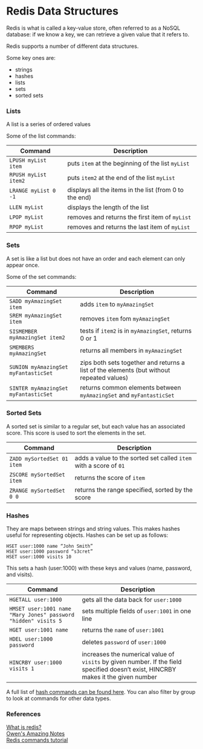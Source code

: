 # Redis Data Structures

Redis is what is called a key-value store, often referred to as a NoSQL database: if we know a key, we can retrieve a given value that it refers to.

Redis supports a number of different data structures.

Some key ones are:
+ strings
+ hashes
+ lists
+ sets
+ sorted sets

### Lists

A list is a series of ordered values

Some of the list commands:

| Command | Description |
| --- | --- |
| `LPUSH myList item` | puts `item` at the beginning of the list `myList` |
| `RPUSH myList item2` | puts `item2` at the end of the list `myList` |
| `LRANGE myList 0 -1` | displays all the items in the list (from 0 to the end) |
| `LLEN myList` | displays the length of the list |
| `LPOP myList` | removes and returns the first item of `myList` |
| `RPOP myList` | removes and returns the last item of `myList` |

### Sets

A set is like a list but does not have an order and each element can only appear once.

Some of the set commands:

| Command | Description |
| --- | --- |
| `SADD myAmazingSet item` | adds `item` to `myAmazingSet` |
| `SREM myAmazingSet item` | removes `item` fom `myAmazingSet` |
|  `SISMEMBER myAmazingSet item2` | tests if `item2` is in `myAmazingSet`, returns 0 or 1 |
| `SMEMBERS myAmazingSet` | returns all members in `myAmazingSet` |
| `SUNION myAmazingSet myFantasticSet` | zips both sets together and returns a list of the elements (but without repeated values) |
| `SINTER myAmazingSet myFantasticSet` | returns common elements between `myAmazingSet` and `myFantasticSet` |

### Sorted Sets

A sorted set is similar to a regular set, but each value has an associated score. This score is used to sort the elements in the set.

| Command | Description |
| --- | --- |
| `ZADD mySortedSet 01 item` | adds a value to the sorted set called `item` with a score of `01` |
| `ZSCORE mySortedSet item` | returns the score of `item` |
| `ZRANGE mySortedSet 0 0` | returns the range specified, sorted by the score |

### Hashes

They are maps between strings and string values. This makes hashes useful for representing objects.
Hashes can be set up as follows:

`HSET user:1000 name “John Smith”`  
`HSET user:1000 password “s3cret”`  
`HSET user:1000 visits 10`

This sets a hash (user:1000) with these keys and values (name, password, and visits).

| Command | Description |
| --- | --- |
| `HGETALL user:1000` | gets all the data back for `user:1000`|
| `HMSET user:1001 name "Mary Jones" password "hidden" visits 5` | sets multiple fields of `user:1001` in one line |
| `HGET user:1001 name` | returns the `name` of `user:1001` |
| `HDEL user:1000 password`| deletes `password` of `user:1000` |
| `HINCRBY user:1000 visits 1` | increases the numerical value of `visits` by given number. If the field specified doesn’t exist, HINCRBY makes it the given number |

A full list of [hash commands can be found here](http://redis.io/commands#hash). You can also filter by group to look at commands for other data types.

### References

[What is redis?](http://redis.io)  
[Owen's Amazing Notes](https://github.com/oturnermajor/Notes/blob/master/redis.md)  
[Redis commands tutorial](http://try.redis.io/)
